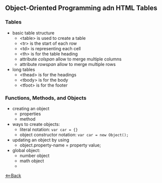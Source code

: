 ## Object-Oriented Programming adn HTML Tables

### Tables

- basic table structure
  - \<table> is used to create a table
  - \<tr> is the start of each row
  - \<td> is representing each cell
  - \<th> is for the table heading
  - attribute *colspan* allow to merge multiple columns
  - attribute *rowspan* allow to merge multiple rows
- long tables
  - \<thead> is for the headings
  - \<tbody> is for the body
  - \<tfoot> is for the footer

### Functions, Methods, and Objects

- creating an object
  - properties
  - method
- ways to create objects:
  - literal notation: `var car = {}`
  - object constructor notation: `var car = new Object();`
- updating an object by using
  - object.property-name = property value;
- global object: 
  - number object
  - math object
  -
[<==Back](README.md)